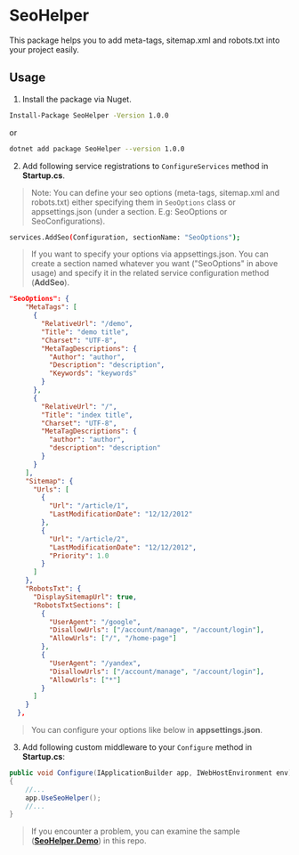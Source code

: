 # SeoHelper

This package helps you to add meta-tags, sitemap.xml and robots.txt into your project easily.

## Usage

1. Install the package via Nuget. 
```sh
Install-Package SeoHelper -Version 1.0.0
```
or

```sh
dotnet add package SeoHelper --version 1.0.0
```

2. Add following service registrations to `ConfigureServices` method in **Startup.cs**.
> Note: You can define your seo options (meta-tags, sitemap.xml and robots.txt) either specifying them in `SeoOptions` class or appsettings.json (under a section. E.g: SeoOptions or SeoConfigurations).

```sh
services.AddSeo(Configuration, sectionName: "SeoOptions");
```
> If you want to specify your options via appsettings.json. You can create a section named whatever you want ("SeoOptions" in above usage) and specify it in the related service configuration method (**AddSeo**).

```json
"SeoOptions": {
    "MetaTags": [
      { 
        "RelativeUrl": "/demo",
        "Title": "demo title",
        "Charset": "UTF-8",
        "MetaTagDescriptions": {
          "Author": "author",
          "Description": "description",
          "Keywords": "keywords"
        }
      },
      {
        "RelativeUrl": "/",
        "Title": "index title",
        "Charset": "UTF-8",
        "MetaTagDescriptions": {
          "author": "author",
          "description": "description"
        }
      }
    ],
    "Sitemap": {
      "Urls": [
        {
          "Url": "/article/1",
          "LastModificationDate": "12/12/2012"
        },
        {
          "Url": "/article/2",
          "LastModificationDate": "12/12/2012",
          "Priority": 1.0
        }
      ]
    },
    "RobotsTxt": {
      "DisplaySitemapUrl": true,
      "RobotsTxtSections": [
        {
          "UserAgent": "/google",
          "DisallowUrls": ["/account/manage", "/account/login"],
          "AllowUrls": ["/", "/home-page"]
        },
        {
          "UserAgent": "/yandex",
          "DisallowUrls": ["/account/manage", "/account/login"],
          "AllowUrls": ["*"]
        }
      ]
    }
  },
```

> You can configure your options like below in **appsettings.json**.  

3. Add following custom middleware to your `Configure` method in **Startup.cs**:

```csharp
public void Configure(IApplicationBuilder app, IWebHostEnvironment env)
{
    //...
    app.UseSeoHelper();
    //...
}
```

> If you encounter a problem, you can examine the sample ([**SeoHelper.Demo**](https://github.com/EngincanV/SeoHelper/tree/main/samples/SeoHelper.Demo)) in this repo.
